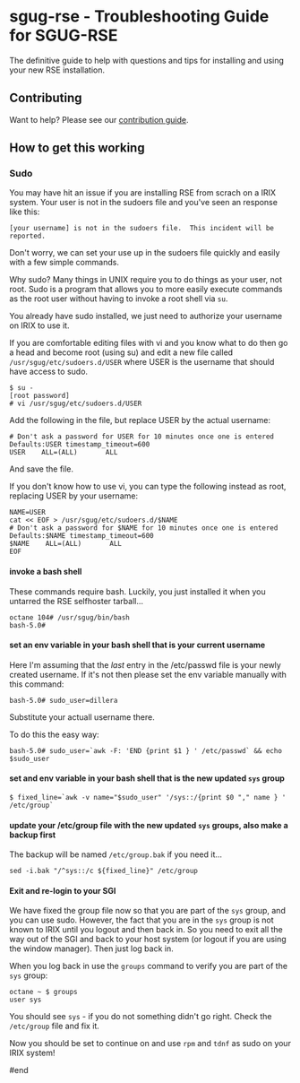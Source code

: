 # sgug-rse - Troubleshooting Guide for SGUG-RSE

The definitive guide to help with questions and tips for installing and using your new RSE installation.

## Contributing

Want to help? Please see our [contribution guide](contributing.md).


## How to get this working

### Sudo
You may have hit an issue if you are installing RSE from scrach on a IRIX system. Your user is not in the sudoers file and you've seen an response like this:

```
[your username] is not in the sudoers file.  This incident will be reported.
```

Don't worry, we can set your use up in the sudoers file quickly and easily with a few simple commands.

Why sudo? Many things in UNIX require you to do things as your user, not root. Sudo is a program that allows you to more easily execute commands as the root user without having to invoke a root shell via `su`.

You already have sudo installed, we just need to authorize your username on IRIX to use it.

If you are comfortable editing files with vi and you know what to do then go a head and become root (using su) and edit a new file called `/usr/sgug/etc/sudoers.d/USER` where USER is the username that should have access to sudo.

```
$ su -
[root password]
# vi /usr/sgug/etc/sudoers.d/USER
```

Add the following in the file, but replace USER by the actual username:

```
# Don't ask a password for USER for 10 minutes once one is entered
Defaults:USER timestamp_timeout=600
USER    ALL=(ALL)       ALL
```

And save the file.

If you don't know how to use vi, you can type the following instead as root, replacing USER by your username:

```
NAME=USER
cat << EOF > /usr/sgug/etc/sudoers.d/$NAME
# Don't ask a password for $NAME for 10 minutes once one is entered
Defaults:$NAME timestamp_timeout=600
$NAME    ALL=(ALL)       ALL
EOF
```


#### invoke a bash shell
These commands require bash. Luckily, you just installed it when you untarred the RSE selfhoster tarball...
```
octane 104# /usr/sgug/bin/bash
bash-5.0# 
```

#### set an env variable in your bash shell that is your current username
Here I'm assuming that the _last_ entry in the /etc/passwd file is your newly created username. If it's not then please set the env variable manually with this command:

```
bash-5.0# sudo_user=dillera
```
Substitute your actuall username there.

To do this the easy way:
```
bash-5.0# sudo_user=`awk -F: 'END {print $1 } ' /etc/passwd` && echo $sudo_user
```

#### set and env variable in your bash shell that is the new updated `sys` group

```
$ fixed_line=`awk -v name="$sudo_user" '/sys::/{print $0 "," name } ' /etc/group`
```

#### update your /etc/group file with the new updated `sys` groups, also make a backup first
The backup will be named `/etc/group.bak` if you need it...

```
sed -i.bak "/^sys::/c ${fixed_line}" /etc/group
```

#### Exit and re-login to your SGI
We have fixed the group file now so that you are part of the `sys` group, and you can use sudo. However, the fact that you are in the `sys` group is not known to IRIX until you logout and then back in. So you need to exit all the way out of the SGI and back to your host system (or logout if you are using the window manager). Then just log back in.

When you log back in use the `groups` command to verify you are part of the `sys` group:

```
octane ~ $ groups
user sys
```

You should see `sys` - if you do not something didn't go right. Check the `/etc/group` file and fix it.

Now you should be set to continue on and use `rpm` and `tdnf` as sudo on your IRIX system!




#end


